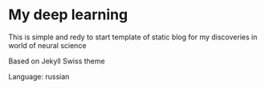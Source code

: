 # My deep learning

This is simple and redy to start template of static blog for my discoveries in world of neural science

Based on Jekyll Swiss theme

Language: russian